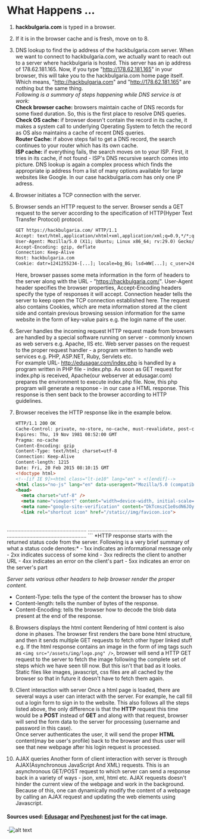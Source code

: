 # What Happens ...

1. **hackbulgaria.com** is typed in a browser.

2. If it is in the browser cache and is fresh, move on to 8.

3. DNS lookup to find the ip address of the hackbulgaria.com server.
When we want to connect to hackbulgaria.com, we actually want to reach out to a server where hackbulgaria is hosted. This server has an ip address of 178.62.181.165. Now, if you type "http://178.62.181.165" in your browser, this will take you to the hackbulgaria.com home page itself. Which means, "http://hackbulgaria.com" and "http://178.62.181.165" are nothing but the same thing.  
*Following is a summary of steps happening while DNS service is at work:*  
**Check browser cache:** browsers maintain cache of DNS records for some fixed duration. So, this is the first place to resolve DNS queries.  
**Check OS cache:** if browser doesn't contain the record in its cache, it makes a system call to underlying Operating System to fetch the record as OS also maintains a cache of recent DNS queries.  
**Router Cache:** if above steps fail to get a DNS record, the search continues to your router which has its own cache.  
**ISP cache:** if everything fails, the search moves on to your ISP. First, it tries in its cache, if not found - ISP's DNS recursive search comes into picture. DNS lookup is again a complex process which finds the appropriate ip address from a list of many options available for large websites like Google. In our case hackbulgaria.com has only one IP adress.

4. Browser initiates a TCP connection with the server.

5. Browser sends an HTTP request to the server.
Browser sends a GET request to the server according to the specification of HTTP(Hyper Text Transfer Protocol) protocol. 
        
    ```html
    GET https://hackbulgaria.com/ HTTP/1.1
    Accept: text/html,application/xhtml+xml,application/xml;q=0.9,*/*;q=0.8
    User-Agent: Mozilla/5.0 (X11; Ubuntu; Linux x86_64; rv:29.0) Gecko/20100101 Firefox/29.0
    Accept-Encoding: gzip, deflate
    Connection: Keep-Alive
    Host: hackbulgaria.com
    Cookie: datr=1241255234-[...]; locale=bg_BG; lsd=WW[...]; c_user=2401[...]
    ```  

    Here, browser passes some meta information in the form of headers to the server along with the URL - "https://hackbulgaria.com/". User-Agent header specifies the browser properties, Accept-Encoding headers specify the type of responses it will accept. Connection header tells the server to keep open the TCP connection established here. The request also contains Cookies, which are meta information stored at the client side and contain previous browsing session information for the same website in the form of key-value pairs e.g. the login name of the user.

6. Server handles the incoming request
HTTP request made from browsers are handled by a special software running on server - commonly known as web servers e.g. Apache, IIS etc. Web server passes on the request to the proper request handler - a program written to handle web services e.g. PHP, ASP.NET, Ruby, Servlets etc.  
For example URL- http://edusagar.com/index.php is handled by a program written in PHP file - index.php. As soon as GET request for index.php is received, Apache(our webserver at edusagar.com) prepares the environment to execute index.php file. Now, this php program will generate a response - in our case a HTML response. This response is then sent back to the browser according to HTTP guidelines.

7. Browser receives the HTTP response like in the example below.

    ```html 
    HTTP/1.1 200 OK
    Cache-Control: private, no-store, no-cache, must-revalidate, post-check=0, pre-check=0
    Expires: Thu, 19 Nov 1981 08:52:00 GMT
    Pragma: no-cache
    Content-Encoding: gzip
    Content-Type: text/html; charset=utf-8
    Connection: Keep-Alive
    Content-length: 1215
    Date: Fri, 20 Feb 2015 08:10:15 GMT  
    <!doctype html>
    <!--[if IE 9]><html class="lt-ie10" lang="en" > <![endif]-->
    <html class="no-js" lang="en" data-useragent="Mozilla/5.0 (compatible; MSIE 10.0; Windows NT 6.2; Trident/6.0)">
    <head>
      <meta charset="utf-8" />
      <meta name="viewport" content="width=device-width, initial-scale=1.0" />
      <meta name="google-site-verification" content="DkTcmszC1e0sdN6JOyAvdeyIYi3_YV0JTf4HTVZVfd4" />
      <link rel="shortcut icon" href="/static//img/favicon.ico">
  
  <title>HackBulgaria - Курсове по програмиране</title>
  .....................................................
  .....................................................
  .....................................................
    ```
  *HTTP response starts with the returned status code from the server. Following is a very brief summary of what a status code denotes:*
  - 1xx indicates an informational message only
  - 2xx indicates success of some kind
  - 3xx redirects the client to another URL
  - 4xx indicates an error on the client's part
  - 5xx indicates an error on the server's part  

  *Server sets various other headers to help browser render the proper content.*
  - Content-Type: tells the type of the content the browser has to show 
  - Content-length: tells the number of bytes of the response. 
  - Content-Encoding: tells the browser how to decode the blob data present at the end of the response.

8. Browsers displays the html content
Rendering of html content is also done in phases. The browser first renders the bare bone html structure, and then it sends multiple GET requests to fetch other hyper linked stuff e.g. If the html response contains an image in the form of img tags such as ``` <img src="/assets/img/logo.png" /> ```, browser will send a HTTP GET request to the server to fetch the image following the complete set of steps which we have seen till now. But this isn't that bad as it looks. Static files like images, javascript, css files are all cached by the browser so that in future it doesn't have to fetch them again.      
9. Client interaction with server
Once a html page is loaded, there are several ways a user can interact with the server. For example, he call fill out a login form to sign in to the website. This also follows all the steps listed above, the only difference is that the **HTTP** request this time would be a **POST** instead of **GET** and along with that request, browser will send the form data to the server for processing (username and password in this case).          
Once server authenticates the user, it will send the proper **HTML** content(may be user's profile) back to the browser and thus user will see that new webpage after his login request is processed.

10. AJAX queries
Another form of client interaction with server is through AJAX(Asynchronous JavaScript And XML) requests. This is an asynchronous GET/POST request to which server can send a response back in a variety of ways - json, xml, html etc. AJAX requests doesn't hinder the current view of the webpage and work in the background. Because of this, one can dynamically modify the content of a webpage by calling an AJAX request and updating the web elements using Javascript.

#### Sources used: [Edusagar] and [Pyechonest] just for the cat image.
[Edusagar]: http://edusagar.com/
[Pyechonest]: https://github.com/echonest/pyechonest/

-![alt text](http://i.imgur.com/WWLYo.gif "Frustrated cat can't believe this is the 12th time he's clicked on an auto-linked README.md URL")
